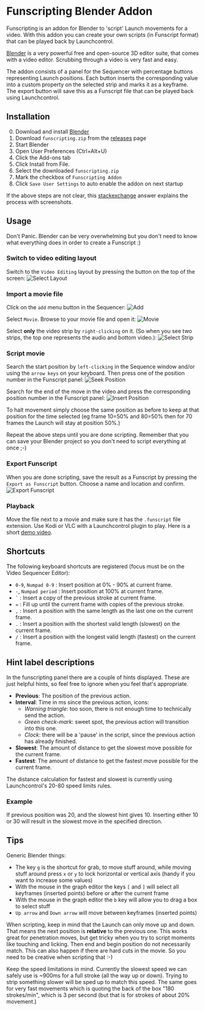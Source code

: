 Funscripting Blender Addon
==========================

Funscripting is an addon for Blender to 'script' Launch movements for a video.
With this addon you can create your own scripts (in Funscript format) that can
be played back by Launchcontrol.

[Blender](https://www.blender.org/) is a very powerful free and open-source 3D
editor suite, that comes with a video editor. Scrubbing through a video is very
fast and easy.

The addon consists of a panel for the Sequencer with percentage buttons
representing Launch positions. Each button inserts the corresponding value into
a custom property on the selected strip and marks it as a keyframe. The export
button will save this as a Funscript file that can be played back using
Launchcontrol.

Installation
------------

0. Download and install [Blender](https://www.blender.org/)
1. Download `funscripting.zip` from the [releases](https://github.com/funjack/funscripting/releases) page
2. Start Blender
3. Open User Preferences (Ctrl+Alt+U)
4. Click the Add-ons tab
5. Click Install from File.
6. Select the downloaded `funscripting.zip`
7. Mark the checkbox of `Funscripting Addon`
8. Click `Save User Settings` to auto enable the addon on next startup

If the above steps are not clear, this
[stackexchange](https://blender.stackexchange.com/questions/1688/installing-an-addon)
answer explains the process with screenshots.

Usage
-----

Don't Panic. Blender can be very overwhelming but you don't need to know what
everything does in order to create a Funscript :)

### Switch to video editing layout

Switch to the `Video Editing` layout by pressing the button on the top of the
screen:
![Select Layout](./doc/01-select-layout.jpg "Select Layout")

### Import a movie file

Click on the `add` menu button in the Sequencer:
![Add](./doc/02-add-movie.jpg "Add")

Select `Movie`. Browse to your movie file and open it:
![Movie](./doc/03-add-movie.jpg "Movie")

Select **only** the video strip by `right-clicking` on it. (So when you see two strips, the
top one represents the audio and bottom video.):
![Select Strip](./doc/04-select-strip.jpg "Select Strip")

### Script movie

Search the start position by `left-clicking` in the Sequence window and/or
using the `arrow keys` on your keyboard. Then press one of the position number
in the Funscript panel:
![Seek Position](./doc/05-seek-insert.jpg "Seek Position")

Search for the end of the move in the video and press the corresponding
position number in the Funscript panel:
![Insert Position](./doc/06-seek-insert.jpg "Insert Position")

To halt movement simply choose the same position as before to keep at that
position for the time selected (eg frame 10=50% and 80=50% then for 70
frames the Launch will stay at position 50%.)

Repeat the above steps until you are done scripting. Remember that you can save
your Blender project so you don't need to script everything at once ;-)

### Export Funscript

When you are done scripting, save the result as a Funscript by pressing the
`Export as Funscript` button.  Choose a name and location and confirm.
![Export Funscript](./doc/07-export-funscript.jpg "Export Funscript")

### Playback

Move the file next to a movie and make sure it has the `.funscript` file
extension. Use Kodi or VLC with a Launchcontrol plugin to play. Here is a short
[demo video](https://vid.me/HpwK).


Shortcuts
---------

The following keyboard shortcuts are registered (focus must be on the Video
Sequencer Editor):

- `0-9`, `Numpad 0-9` : Insert position at 0% - 90% at current frame.
- `-`, `Numpad period` : Insert position at 100% at current frame.
- `` ` ``  : Insert a copy of the previous stroke at current frame.
- `=`  : Fill up until the current frame with copies of the previous stroke.
- `,`  : Insert a position with the same length as the last one on the current frame.
- `.`  : Insert a position with the shortest valid length (slowest) on the current frame.
- `/`  : Insert a position with the longest valid length (fastest) on the current frame.

Hint label descriptions
-----------------------

In the funscripting panel there are a couple of hints displayed. These are just
helpful hints, so feel free to ignore when you feel that's appropriate.

- **Previous**: The position of the previous action.
- **Interval**: Time in ms since the previous action, icons:
   - *Warning triangle*: too soon, there is not enough time to technically send
     the action.
   - *Green check-mark*: sweet spot, the previous action will transition into
     this one.
   - *Clock*: there will be a 'pause' in the script, since the previous action
     has already finished.
- **Slowest**: The amount of distance to get the slowest move possible for the
  current frame.
- **Fastest**: The amount of distance to get the fastest move possible for the
  current frame.

The distance calculation for fastest and slowest is currently using
Launchcontrol's 20-80 speed limits rules.

### Example

If previous position was 20, and the slowest hint gives 10. Inserting either 10
or 30 will result in the slowest move in the specified direction.

Tips
----

Generic Blender things:

- The key `g` is the shortcut for grab, to move stuff around, while moving stuff
  around press `x` or `y` to lock horizontal or vertical axis (handy if you
  want to increase some values)
- With the mouse in the graph editor the keys `[` and `]` will select all
  keyframes (inserted points) before or after the current frame
- With the mouse in the graph editor the `b` key will allow you to drag a box
  to select stuff
- `Up arrow` and `Down arrow` will move between keyframes (inserted points)

When scripting, keep in mind that the Launch can only move up and down. That
means the next position is **relative** to the previous one. This works great
for penetration moves, but get tricky when you try to script moments like
touching and licking. Then end and begin position do not necessarily match.
This can also happen if there are hard cuts in the movie. So you need to be
creative when scripting that :-)

Keep the speed limitations in mind. Currently the slowest speed we can safely
use is ~900ms for a full stroke (all the way up or down). Trying to strip
something slower will be sped up to match this speed. The same goes for very
fast movements which is quoting the back of the box "180 strokes/min", which is
3 per second (but that is for strokes of about 20% movement.)
